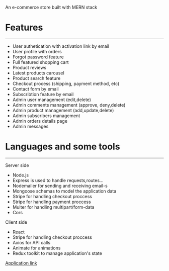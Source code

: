 <p>An e-commerce store built with MERN stack</p>

<h1>Features</h1>
<hr>
<ul>
<li>User authetication with activation link by email</li>
<li>User profile with orders</li>
<li>Forgot password feature </li>
<li>Full featured shopping cart</li>
<li>Product reviews</li>
<li>Latest products carousel</li>
<li>Product search feature</li>
<li>Checkout process (shipping, payment method, etc)</li>
<li>Contact form by email</li>
<li>Subscribtion feature by email</li>
<li>Admin user management (edit,delete)</li>
<li>Admin comments management (approve, deny,delete)</li>
<li>Admin product management (add,update,delete)</li>
<li>Admin subscribers management </li>
<li>Admin orders details page</li>
<li>Admin messages </li>
</ul>

<h1>Languages and some tools</h1>
<hr>
<p>Server side</p>
<ul>
<li>Node.js</li>
<li>Express is used to handle requests,routes...</li>
<li>Nodemailer for sending and receiving email-s</li>
<li>Mongoose schemas to model the application data</li>

<li>Stripe for handling checkout proccess</li>

<li>Stripe for handling payment proccess</li>
<li>Multer for handling multipart/form-data</li>
<li>Cors</li>
</ul>
<p>Client side</p>
<ul>
<li>React</li>
<li>Stripe for handling checkout proccess</li>
<li>Axios for API calls</li>
<li>Animate for animations</li>
<li>Redux toolkit to manage application's state</li>
</ul>

<a href="https://food-florist-hbg.netlify.app/">Application link</a>